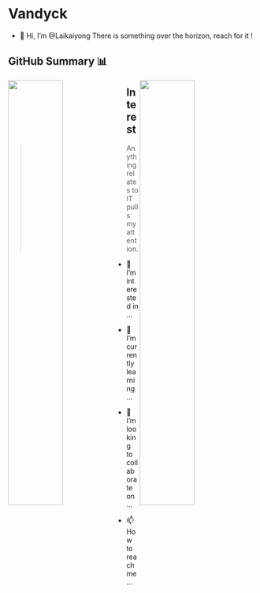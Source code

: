 # Vandyck
- 👋 Hi, I’m @Laikaiyong
There is something over the horizon, reach for it !

## GitHub Summary 📊
<p>
  <img src="https://github-readme-stats.vercel.app/api?username=Laikaiyong&show_icons=true&theme=buefy" align=left width=47% >  
  <img src="https://github-readme-stats.vercel.app/api/top-langs/?username=Laikaiyong&theme=tokyonight&layout=compact" width=47% align=right>
</p>

## Interest
> Anything relates to IT pulls my attention.
- 👀 I’m interested in ...
- 🌱 I’m currently learning ...


- 💞️ I’m looking to collaborate on ...
- 📫 How to reach me ...

